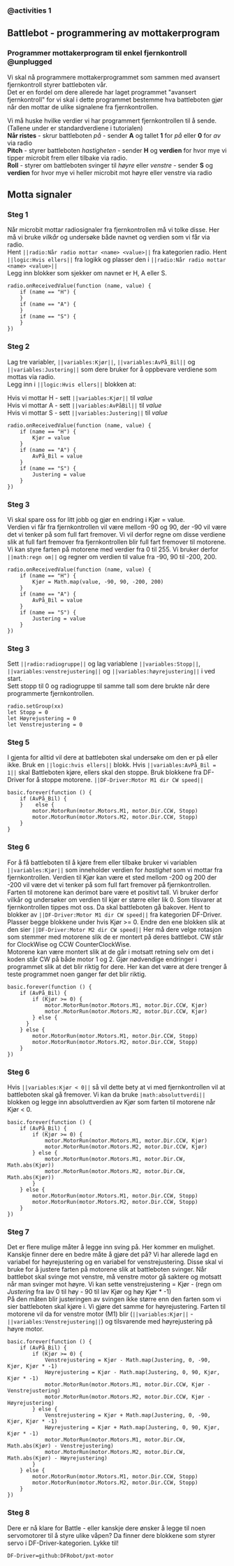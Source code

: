### @activities 1

## Battlebot - programmering av mottakerprogram

### Programmer mottakerprogram til enkel fjernkontroll @unplugged
Vi skal nå programmere mottakerprogrammet som sammen med avansert fjernkontroll styrer battleboten vår.   
Det er en fordel om dere allerede har laget programmet "avansert fjernkontroll" for vi skal i dette programmet bestemme hva battleboten gjør når den mottar de ulike signalene fra fjernkontrollen.

Vi må huske hvilke verdier vi har programmert fjernkontrollen til å sende. (Tallene under er standardverdiene i tutorialen)     
__Når ristes__ - skrur battleboten _på_   - sender __A__ og tallet __1__ for _på_ eller __0__ for _av_ via radio   
__Pitch__ - styrer battleboten _hastigheten_  - sender __H__ og __verdien__ for hvor mye vi tipper microbit frem eller tilbake via radio.   
__Roll__ - styrer om battleboten svinger til _høyre_ eller _venstre_  - sender __S__ og __verdien__ for hvor mye vi heller microbit mot høyre eller venstre via radio   
   

## Motta signaler

### Steg 1
Når microbit mottar radiosignaler fra fjernkontrollen må vi tolke disse. Her må vi bruke _vilkår_ og undersøke både navnet og verdien som vi får via radio.  
Hent ``||radio:Når radio mottar <name> <value>||`` fra kategorien radio. Hent ``||logic:Hvis ellers||`` fra logikk og plasser den i ``||radio:Når radio mottar <name> <value>||``   
Legg inn blokker som sjekker om navnet er H, A eller S.
```blocks
radio.onReceivedValue(function (name, value) {
    if (name == "H") {
    }
    if (name == "A") {
    }
    if (name == "S") {
    }
})
```

### Steg 2

Lag tre variabler, ``||variables:Kjør||``, ``||variables:AvPå_Bil||`` og ``||variables:Justering||`` som dere bruker for å oppbevare verdiene som mottas via radio.  
Legg inn i ``||logic:Hvis ellers||`` blokken at: 

Hvis vi mottar H - sett ``||variables:Kjør||`` til _value_  
Hvis vi mottar A - sett ``||variables:AvPåBil||`` til _value_    
Hvis vi mottar S - sett ``||variables:Justering||`` til _value_

```blocks
radio.onReceivedValue(function (name, value) {
    if (name == "H") {
        Kjør = value
    }
    if (name == "A") {
        AvPå_Bil = value
    }
    if (name == "S") {
        Justering = value
    }
})
```
### Steg 3

Vi skal spare oss for litt jobb og gjør en endring i Kjør = value.  
Verdien vi får fra fjernkontrollen vil være mellom -90 og 90, der -90 vil være det vi tenker på som full fart fremover. Vi vil derfor regne om disse verdiene slik at full fart fremover fra fjernkontrollen blir full fart fremover til motorene. Vi kan styre farten på motorene med verdier fra 0 til 255. 
Vi bruker derfor ``||math:regn om||`` og regner om verdien til value fra -90, 90 til -200, 200.

```blocks
radio.onReceivedValue(function (name, value) {
    if (name == "H") {
        Kjør = Math.map(value, -90, 90, -200, 200)
    }
    if (name == "A") {
        AvPå_Bil = value
    }
    if (name == "S") {
        Justering = value
    }
})
```

### Steg 3
Sett ``||radio:radiogruppe||`` og lag variablene ``||variables:Stopp||``, ``||variables:venstrejustering||`` og ``||variables:høyrejustering||`` i ved start.  
Sett stopp til 0 og radiogruppe til samme tall som dere brukte når dere programmerte fjernkontrollen.

```blocks
radio.setGroup(xx)
let Stopp = 0
let Høyrejustering = 0
let Venstrejustering = 0
```

### Steg 5
I gjenta for alltid vil dere at battleboten skal undersøke om den er på eller ikke. 
Bruk en ``||logic:hvis ellers||`` blokk. 
Hvis ``||variables:AvPå_Bil = 1||`` skal Battleboten kjøre, ellers skal den stoppe. 
Bruk blokkene fra DF-Driver for å stoppe motorene. ``||DF-Driver:Motor M1 dir CW speed||``

```blocks
basic.forever(function () {
    if (AvPå_Bil) {
    }    else {
        motor.MotorRun(motor.Motors.M1, motor.Dir.CCW, Stopp)
        motor.MotorRun(motor.Motors.M2, motor.Dir.CCW, Stopp)
    }
}
```

### Steg 6

For å få battleboten til å kjøre frem eller tilbake bruker vi variablen ``||variables:Kjør||`` som inneholder verdien for _hastighet_ som vi mottar fra fjernkontrollen.
Verdien til Kjør kan være et sted mellom -200 og 200 der -200 vil være det vi tenker på som full fart fremover på fjernkontrollen. Farten til motorene kan derimot bare være et positivt tall. 
Vi bruker derfor vilkår og undersøker om verdien til kjør er større eller lik 0. Som tilsvarer at fjernkontrollen tippes mot oss. Da skal battleboten gå bakover. 
Hent to blokker av ``||DF-Driver:Motor M1 dir CW speed||`` fra kategorien DF-Driver. Plasser begge blokkene under hvis Kjør >= 0. Endre den ene blokken slik at den sier ``||DF-Driver:Motor M2 dir CW speed||``
Her må dere velge rotasjon som stemmer med motorene slik de er montert på deres battlebot. CW står for ClockWise og CCW CounterClockWise.   
Motorene kan være montert slik at de går i motsatt retning selv om det i koden står CW på både motor 1 og 2. Gjør nødvendige endringer i programmet slik at det blir riktig for dere.
Her kan det være at dere trenger å teste programmet noen ganger før det blir riktig.

```blocks
basic.forever(function () {
    if (AvPå_Bil) {
        if (Kjør >= 0) {
            motor.MotorRun(motor.Motors.M1, motor.Dir.CCW, Kjør)
            motor.MotorRun(motor.Motors.M2, motor.Dir.CCW, Kjør)
        } else {
      }
    } else {
        motor.MotorRun(motor.Motors.M1, motor.Dir.CCW, Stopp)
        motor.MotorRun(motor.Motors.M2, motor.Dir.CCW, Stopp)
    }
})
```

### Steg 6
Hvis ``||variables:Kjør < 0||`` så vil dette bety at vi med fjernkontrollen vil at battleboten skal gå fremover. Vi kan da bruke ``|math:absoluttverdi||`` blokken og legge inn absoluttverdien av Kjør som farten til motorene når Kjør < 0.
 
```blocks
basic.forever(function () {
    if (AvPå_Bil) {
        if (Kjør >= 0) {
            motor.MotorRun(motor.Motors.M1, motor.Dir.CCW, Kjør)
            motor.MotorRun(motor.Motors.M2, motor.Dir.CCW, Kjør)
        } else {
            motor.MotorRun(motor.Motors.M1, motor.Dir.CW, Math.abs(Kjør))
            motor.MotorRun(motor.Motors.M2, motor.Dir.CW, Math.abs(Kjør))
        }
    } else {
        motor.MotorRun(motor.Motors.M1, motor.Dir.CCW, Stopp)
        motor.MotorRun(motor.Motors.M2, motor.Dir.CCW, Stopp)
    }
})
```
### Steg 7

Det er flere mulige måter å legge inn sving på. Her kommer en mulighet. Kanskje finner dere en bedre måte å gjøre det på?
Vi har allerede lagd en variabel  for høyrejustering og en variabel for venstrejustering. Disse skal vi bruke for å justere farten på motorene slik at battleboten svinger.
Når battlebot skal svinge mot venstre, må venstre motor gå saktere og motsatt når man svinger mot høyre.
Vi kan sette venstrejustering = Kjør - (regn om _Justering_ fra lav 0 til høy - 90 til lav Kjør og høy Kjør * -1)  
På den måten blir justeringen av svingen ikke større enn den farten som vi sier battleboten skal kjøre i.
Vi gjøre det samme for høyrejustering. 
Farten til motorene vil da for venstre motor (M1) blir (``||variables:Kjør||`` - ``||variables:Venstrejustering||``) og tilsvarende med høyrejustering på høyre motor.


```blocks
basic.forever(function () {
    if (AvPå_Bil) {
        if (Kjør >= 0) {
            Venstrejustering = Kjør - Math.map(Justering, 0, -90, Kjør, Kjør * -1)
            Høyrejustering = Kjør - Math.map(Justering, 0, 90, Kjør, Kjør * -1)
            motor.MotorRun(motor.Motors.M1, motor.Dir.CCW, Kjør - Venstrejustering)
            motor.MotorRun(motor.Motors.M2, motor.Dir.CCW, Kjør - Høyrejustering)
        } else {
            Venstrejustering = Kjør + Math.map(Justering, 0, -90, Kjør, Kjør * -1)
            Høyrejustering = Kjør + Math.map(Justering, 0, 90, Kjør, Kjør * -1)
            motor.MotorRun(motor.Motors.M1, motor.Dir.CW, Math.abs(Kjør) - Venstrejustering)
            motor.MotorRun(motor.Motors.M2, motor.Dir.CW, Math.abs(Kjør) - Høyrejustering)
        }
    } else {
        motor.MotorRun(motor.Motors.M1, motor.Dir.CCW, Stopp)
        motor.MotorRun(motor.Motors.M2, motor.Dir.CCW, Stopp)
    }
})
```
### Steg 8
Dere er nå klare for Battle - eller kanskje dere ønsker å legge til noen servomotorer til å styre ulike våpen? Da finner dere blokkene som styrer servo i DF-Driver-kategorien. 
Lykke til!


```package
DF-Driver=github:DFRobot/pxt-motor
``` 
